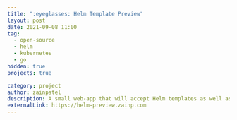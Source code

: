 ```yaml
---
title: ":eyeglasses: Helm Template Preview"
layout: post
date: 2021-09-08 11:00
tag:
  - open-source
  - helm
  - kubernetes
  - go
hidden: true
projects: true

category: project
author: zainpatel
description: A small web-app that will accept Helm templates as well as values and render them in real-time for you, to make for easy editing of Helm templates
externalLink: https://helm-preview.zainp.com
---
```

